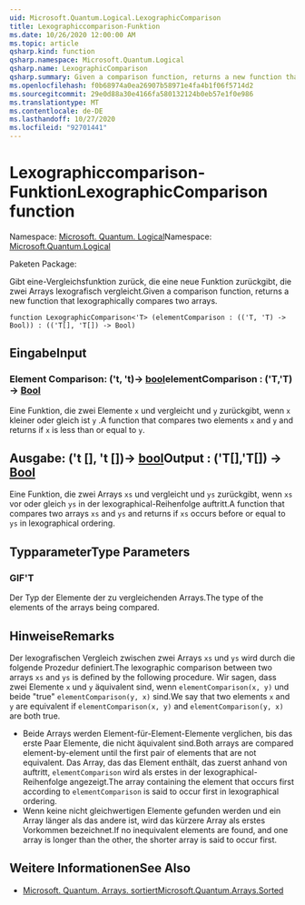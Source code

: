 ```yaml
---
uid: Microsoft.Quantum.Logical.LexographicComparison
title: Lexographiccomparison-Funktion
ms.date: 10/26/2020 12:00:00 AM
ms.topic: article
qsharp.kind: function
qsharp.namespace: Microsoft.Quantum.Logical
qsharp.name: LexographicComparison
qsharp.summary: Given a comparison function, returns a new function that lexographically compares two arrays.
ms.openlocfilehash: f0b68974a0ea26907b58971e4fa4b1f06f5714d2
ms.sourcegitcommit: 29e0d88a30e4166fa580132124b0eb57e1f0e986
ms.translationtype: MT
ms.contentlocale: de-DE
ms.lasthandoff: 10/27/2020
ms.locfileid: "92701441"
---
```

# <a name="lexographiccomparison-function"></a><span data-ttu-id="53939-102">Lexographiccomparison-Funktion</span><span class="sxs-lookup"><span data-stu-id="53939-102">LexographicComparison function</span></span>

<span data-ttu-id="53939-103">Namespace: [Microsoft. Quantum. Logical](xref:Microsoft.Quantum.Logical)</span><span class="sxs-lookup"><span data-stu-id="53939-103">Namespace: [Microsoft.Quantum.Logical](xref:Microsoft.Quantum.Logical)</span></span>

<span data-ttu-id="53939-104">Paketen [](https://nuget.org/packages/)</span><span class="sxs-lookup"><span data-stu-id="53939-104">Package: [](https://nuget.org/packages/)</span></span>


<span data-ttu-id="53939-105">Gibt eine-Vergleichsfunktion zurück, die eine neue Funktion zurückgibt, die zwei Arrays lexografisch vergleicht.</span><span class="sxs-lookup"><span data-stu-id="53939-105">Given a comparison function, returns a new function that lexographically compares two arrays.</span></span>

```qsharp
function LexographicComparison<'T> (elementComparison : (('T, 'T) -> Bool)) : (('T[], 'T[]) -> Bool)
```


## <a name="input"></a><span data-ttu-id="53939-106">Eingabe</span><span class="sxs-lookup"><span data-stu-id="53939-106">Input</span></span>

### <a name="elementcomparison--tt---bool"></a><span data-ttu-id="53939-107">Element Comparison: ('t, 't)-> [bool](xref:microsoft.quantum.lang-ref.bool)</span><span class="sxs-lookup"><span data-stu-id="53939-107">elementComparison : ('T,'T) -> [Bool](xref:microsoft.quantum.lang-ref.bool)</span></span>

<span data-ttu-id="53939-108">Eine Funktion, die zwei Elemente `x` und vergleicht und `y` zurückgibt, wenn `x` kleiner oder gleich ist `y` .</span><span class="sxs-lookup"><span data-stu-id="53939-108">A function that compares two elements `x` and `y` and returns if `x` is less than or equal to `y`.</span></span>



## <a name="output--tt---bool"></a><span data-ttu-id="53939-109">Ausgabe: ('t [], 't [])-> [bool](xref:microsoft.quantum.lang-ref.bool)</span><span class="sxs-lookup"><span data-stu-id="53939-109">Output : ('T[],'T[]) -> [Bool](xref:microsoft.quantum.lang-ref.bool)</span></span>

<span data-ttu-id="53939-110">Eine Funktion, die zwei Arrays `xs` und vergleicht und `ys` zurückgibt, wenn `xs` vor oder gleich `ys` in der lexographical-Reihenfolge auftritt.</span><span class="sxs-lookup"><span data-stu-id="53939-110">A function that compares two arrays `xs` and `ys` and returns if `xs` occurs before or equal to `ys` in lexographical ordering.</span></span>

## <a name="type-parameters"></a><span data-ttu-id="53939-111">Typparameter</span><span class="sxs-lookup"><span data-stu-id="53939-111">Type Parameters</span></span>

### <a name="t"></a><span data-ttu-id="53939-112">GIF</span><span class="sxs-lookup"><span data-stu-id="53939-112">'T</span></span>

<span data-ttu-id="53939-113">Der Typ der Elemente der zu vergleichenden Arrays.</span><span class="sxs-lookup"><span data-stu-id="53939-113">The type of the elements of the arrays being compared.</span></span>

## <a name="remarks"></a><span data-ttu-id="53939-114">Hinweise</span><span class="sxs-lookup"><span data-stu-id="53939-114">Remarks</span></span>

<span data-ttu-id="53939-115">Der lexografischen Vergleich zwischen zwei Arrays `xs` und `ys` wird durch die folgende Prozedur definiert.</span><span class="sxs-lookup"><span data-stu-id="53939-115">The lexographic comparison between two arrays `xs` and `ys` is defined by the following procedure.</span></span> <span data-ttu-id="53939-116">Wir sagen, dass zwei Elemente `x` und `y` äquivalent sind, wenn `elementComparison(x, y)` und beide "true" `elementComparison(y, x)` sind.</span><span class="sxs-lookup"><span data-stu-id="53939-116">We say that two elements `x` and `y` are equivalent if `elementComparison(x, y)` and `elementComparison(y, x)` are both true.</span></span>

- <span data-ttu-id="53939-117">Beide Arrays werden Element-für-Element-Elemente verglichen, bis das erste Paar Elemente, die nicht äquivalent sind.</span><span class="sxs-lookup"><span data-stu-id="53939-117">Both arrays are compared element-by-element until the first pair of elements that are not equivalent.</span></span> <span data-ttu-id="53939-118">Das Array, das das Element enthält, das zuerst anhand von auftritt, `elementComparison` wird als erstes in der lexographical-Reihenfolge angezeigt.</span><span class="sxs-lookup"><span data-stu-id="53939-118">The array containing the element that occurs first according to `elementComparison` is said to occur first in lexographical ordering.</span></span>
- <span data-ttu-id="53939-119">Wenn keine nicht gleichwertigen Elemente gefunden werden und ein Array länger als das andere ist, wird das kürzere Array als erstes Vorkommen bezeichnet.</span><span class="sxs-lookup"><span data-stu-id="53939-119">If no inequivalent elements are found, and one array is longer than the other, the shorter array is said to occur first.</span></span>

## <a name="see-also"></a><span data-ttu-id="53939-120">Weitere Informationen</span><span class="sxs-lookup"><span data-stu-id="53939-120">See Also</span></span>

- [<span data-ttu-id="53939-121">Microsoft. Quantum. Arrays. sortiert</span><span class="sxs-lookup"><span data-stu-id="53939-121">Microsoft.Quantum.Arrays.Sorted</span></span>](xref:Microsoft.Quantum.Arrays.Sorted)